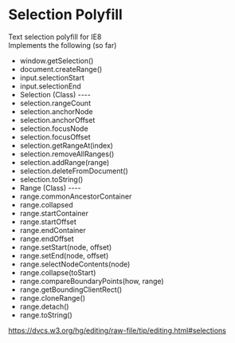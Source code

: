 # Selection Polyfill

Text selection polyfill for IE8  
Implements the following (so far)

- window.getSelection()
- document.createRange()
- input.selectionStart
- input.selectionEnd
- Selection (Class) ----
- selection.rangeCount
- selection.anchorNode
- selection.anchorOffset
- selection.focusNode
- selection.focusOffset
- selection.getRangeAt(index)
- selection.removeAllRanges()
- selection.addRange(range)
- selection.deleteFromDocument()
- selection.toString()
- Range (Class) ----
- range.commonAncestorContainer
- range.collapsed
- range.startContainer
- range.startOffset
- range.endContainer
- range.endOffset
- range.setStart(node, offset)
- range.setEnd(node, offset)
- range.selectNodeContents(node)
- range.collapse(toStart)
- range.compareBoundaryPoints(how, range)
- range.getBoundingClientRect()
- range.cloneRange()
- range.detach()
- range.toString()

https://dvcs.w3.org/hg/editing/raw-file/tip/editing.html#selections
